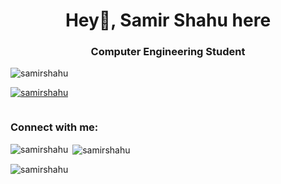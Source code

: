 <h1 align="center">Hey👋, Samir Shahu here </h1>
<h3 align="center">Computer Engineering Student</h3>

<p align="left"> <img src="https://komarev.com/ghpvc/?username=samirshahu&label=Profile%20views&color=0e75b6&style=flat" alt="samirshahu" /> </p>

<p align="left"> <a href="https://github.com/ryo-ma/github-profile-trophy"><img src="https://github-profile-trophy.vercel.app/?username=samirshahu" alt="samirshahu" /></a> </p>

<p align="left"> <a href="https://twitter.com/" target="blank"><img src="https://img.shields.io/twitter/follow/?logo=twitter&style=for-the-badge" alt="" /></a> </p>

<h3 align="left">Connect with me:</h3>
<p align="left">
</p>

<p><img align="left" src="https://github-readme-stats.vercel.app/api/top-langs?username=samirshahu&show_icons=true&locale=en&layout=compact" alt="samirshahu" /></p>

<p>&nbsp;<img align="center" src="https://github-readme-stats.vercel.app/api?username=samirshahu&show_icons=true&locale=en" alt="samirshahu" /></p>

<p><img align="center" src="https://github-readme-streak-stats.herokuapp.com/?user=samirshahu&" alt="samirshahu" /></p>
